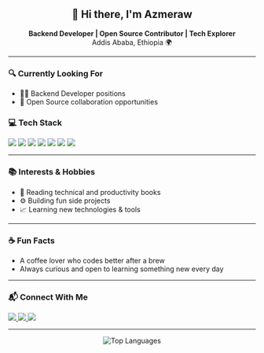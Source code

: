 <h2 align="center">👋 Hi there, I'm Azmeraw</h2>

<p align="center">
  <b>Backend Developer | Open Source Contributor | Tech Explorer</b><br/>
  Addis Ababa, Ethiopia 🌍
</p>

---

### 🔍 Currently Looking For
- 🧑‍💻 Backend Developer positions
- 🤝 Open Source collaboration opportunities

### 💻 Tech Stack

<p align="left">
  <img src="https://img.shields.io/badge/Go-%2300ADD8.svg?style=for-the-badge&logo=go&logoColor=white"/>
  <img src="https://img.shields.io/badge/Rust-%23000000.svg?style=for-the-badge&logo=rust&logoColor=white"/>
  <img src="https://img.shields.io/badge/Python-%233776AB.svg?style=for-the-badge&logo=python&logoColor=white"/>
  <img src="https://img.shields.io/badge/FastAPI-%2300C7B7.svg?style=for-the-badge&logo=fastapi&logoColor=white"/>
  <img src="https://img.shields.io/badge/React-%23092E20.svg?style=for-the-badge&logo=React&logoColor=white"/>
  <img src="https://img.shields.io/badge/JavaScript-%23F7DF1E.svg?style=for-the-badge&logo=javascript&logoColor=black"/>
  <img src="https://img.shields.io/badge/NestJS-%23E0234E.svg?style=for-the-badge&logo=nestjs&logoColor=white"/>
</p>

---

### 📚 Interests & Hobbies
- 📖 Reading technical and productivity books
- ⚙️ Building fun side projects
- 📈 Learning new technologies & tools

---

### ☕ Fun Facts
- A coffee lover who codes better after a brew
- Always curious and open to learning something new every day

---

### 📬 Connect With Me

<p align="left">
  <a href="https://www.linkedin.com/in/azmeraw-tefera-3092a9242/" target="_blank">
    <img src="https://img.shields.io/badge/LinkedIn-%230077B5.svg?style=for-the-badge&logo=linkedin&logoColor=white"/>
  </a>
  <a href="mailto:azmeraw@example.com" target="_blank">
    <img src="https://img.shields.io/badge/Email-%23D14836.svg?style=for-the-badge&logo=gmail&logoColor=white"/>
  </a>
  <a href="https://github.com/azme12" target="_blank">
    <img src="https://img.shields.io/badge/GitHub-%23121011.svg?style=for-the-badge&logo=github&logoColor=white"/>
  </a>
</p>

---

<p align="center">
  <img src="https://github-readme-stats.vercel.app/api/top-langs/?username=azme12&layout=compact&langs_count=6&theme=tokyonight&hide=html,css" alt="Top Languages"/>
</p>

